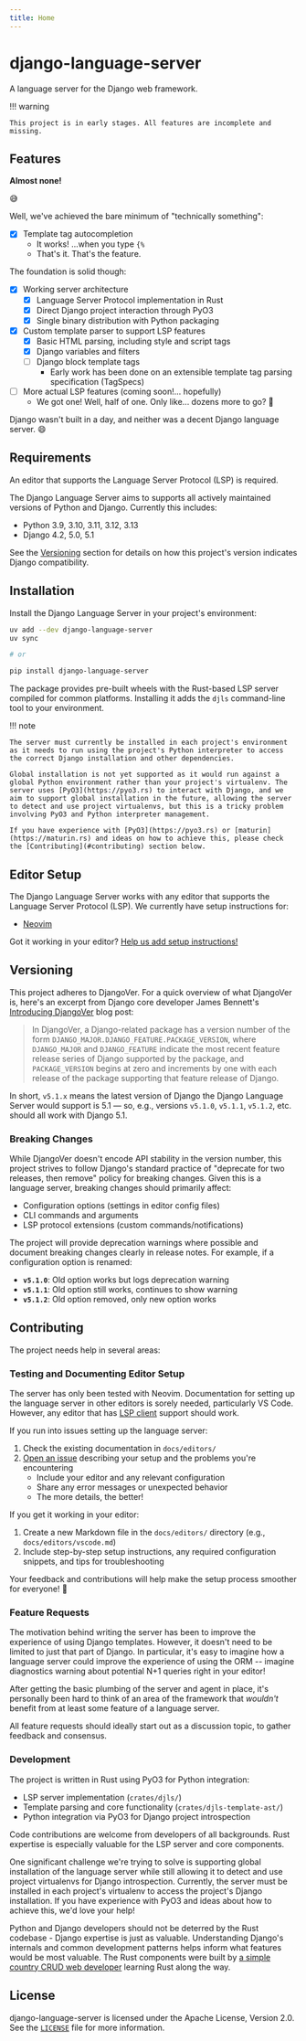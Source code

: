 ```yaml
---
title: Home
---
```


# django-language-server

A language server for the Django web framework.

!!! warning

    This project is in early stages. All features are incomplete and missing.

## Features

**Almost none!**

😅

Well, we've achieved the bare minimum of "technically something":

- [x] Template tag autocompletion
    - It works! ...when you type `{%`
    - That's it. That's the feature.

The foundation is solid though:

- [x] Working server architecture
    - [x] Language Server Protocol implementation in Rust
    - [x] Direct Django project interaction through PyO3
    - [x] Single binary distribution with Python packaging
- [x] Custom template parser to support LSP features
    - [x] Basic HTML parsing, including style and script tags
    - [x] Django variables and filters
    - [ ] Django block template tags
        - Early work has been done on an extensible template tag parsing specification (TagSpecs)
- [ ] More actual LSP features (coming soon!... hopefully)
    - We got one! Well, half of one. Only like... dozens more to go? 🎉

Django wasn't built in a day, and neither was a decent Django language server. 😄

## Requirements

An editor that supports the Language Server Protocol (LSP) is required.

The Django Language Server aims to supports all actively maintained versions of Python and Django. Currently this includes:

- Python 3.9, 3.10, 3.11, 3.12, 3.13
- Django 4.2, 5.0, 5.1

See the [Versioning](#versioning) section for details on how this project's version indicates Django compatibility.

## Installation

Install the Django Language Server in your project's environment:

```bash
uv add --dev django-language-server
uv sync

# or

pip install django-language-server
```

The package provides pre-built wheels with the Rust-based LSP server compiled for common platforms. Installing it adds the `djls` command-line tool to your environment.

!!! note

    The server must currently be installed in each project's environment as it needs to run using the project's Python interpreter to access the correct Django installation and other dependencies.

    Global installation is not yet supported as it would run against a global Python environment rather than your project's virtualenv. The server uses [PyO3](https://pyo3.rs) to interact with Django, and we aim to support global installation in the future, allowing the server to detect and use project virtualenvs, but this is a tricky problem involving PyO3 and Python interpreter management.

    If you have experience with [PyO3](https://pyo3.rs) or [maturin](https://maturin.rs) and ideas on how to achieve this, please check the [Contributing](#contributing) section below.

## Editor Setup

The Django Language Server works with any editor that supports the Language Server Protocol (LSP). We currently have setup instructions for:

- [Neovim](editors/neovim.md)

Got it working in your editor? [Help us add setup instructions!](#testing-and-documenting-editor-setup)

## Versioning

This project adheres to DjangoVer. For a quick overview of what DjangoVer is, here's an excerpt from Django core developer James Bennett's [Introducing DjangoVer](https://www.b-list.org/weblog/2024/nov/18/djangover/) blog post:

> In DjangoVer, a Django-related package has a version number of the form `DJANGO_MAJOR.DJANGO_FEATURE.PACKAGE_VERSION`, where `DJANGO_MAJOR` and `DJANGO_FEATURE` indicate the most recent feature release series of Django supported by the package, and `PACKAGE_VERSION` begins at zero and increments by one with each release of the package supporting that feature release of Django.

In short, `v5.1.x` means the latest version of Django the Django Language Server would support is 5.1 — so, e.g., versions `v5.1.0`, `v5.1.1`, `v5.1.2`, etc. should all work with Django 5.1.

### Breaking Changes

While DjangoVer doesn't encode API stability in the version number, this project strives to follow Django's standard practice of "deprecate for two releases, then remove" policy for breaking changes. Given this is a language server, breaking changes should primarily affect:

- Configuration options (settings in editor config files)
- CLI commands and arguments
- LSP protocol extensions (custom commands/notifications)

The project will provide deprecation warnings where possible and document breaking changes clearly in release notes. For example, if a configuration option is renamed:

- **`v5.1.0`**: Old option works but logs deprecation warning
- **`v5.1.1`**: Old option still works, continues to show warning
- **`v5.1.2`**: Old option removed, only new option works

## Contributing

The project needs help in several areas:

### Testing and Documenting Editor Setup

The server has only been tested with Neovim. Documentation for setting up the language server in other editors is sorely needed, particularly VS Code. However, any editor that has [LSP client](https://langserver.org/#:~:text=for%20more%20information.-,LSP%20clients,opensesame%2Dextension%2Dlanguage_server,-Community%20Discussion%20Forums) support should work.

If you run into issues setting up the language server:

1. Check the existing documentation in `docs/editors/`
2. [Open an issue](https://github.com/joshuadavidthomas/django-language-server/issues/new) describing your setup and the problems you're encountering
   - Include your editor and any relevant configuration
   - Share any error messages or unexpected behavior
   - The more details, the better!

If you get it working in your editor:

1. Create a new Markdown file in the `docs/editors/` directory (e.g., `docs/editors/vscode.md`)
2. Include step-by-step setup instructions, any required configuration snippets, and tips for troubleshooting

Your feedback and contributions will help make the setup process smoother for everyone! 🙌

### Feature Requests

The motivation behind writing the server has been to improve the experience of using Django templates. However, it doesn't need to be limited to just that part of Django. In particular, it's easy to imagine how a language server could improve the experience of using the ORM -- imagine diagnostics warning about potential N+1 queries right in your editor!

After getting the basic plumbing of the server and agent in place, it's personally been hard to think of an area of the framework that *wouldn't* benefit from at least some feature of a language server.

All feature requests should ideally start out as a discussion topic, to gather feedback and consensus.

### Development

The project is written in Rust using PyO3 for Python integration:

- LSP server implementation (`crates/djls/`)
- Template parsing and core functionality (`crates/djls-template-ast/`)
- Python integration via PyO3 for Django project introspection

Code contributions are welcome from developers of all backgrounds. Rust expertise is especially valuable for the LSP server and core components.

One significant challenge we're trying to solve is supporting global installation of the language server while still allowing it to detect and use project virtualenvs for Django introspection. Currently, the server must be installed in each project's virtualenv to access the project's Django installation. If you have experience with PyO3 and ideas about how to achieve this, we'd love your help!

Python and Django developers should not be deterred by the Rust codebase - Django expertise is just as valuable. Understanding Django's internals and common development patterns helps inform what features would be most valuable. The Rust components were built by [a simple country CRUD web developer](https://youtu.be/7ij_1SQqbVo?si=hwwPyBjmaOGnvPPI&t=53) learning Rust along the way.

## License

django-language-server is licensed under the Apache License, Version 2.0. See the [`LICENSE`](https://github.com/joshuadavidthomas/django-language-server/blob/main/LICENSE) file for more information.
